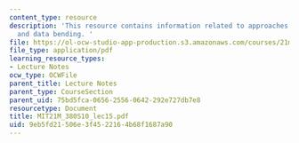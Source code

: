 ```yaml
---
content_type: resource
description: 'This resource contains information related to approaches: mapping, sonification,
  and data bending. '
file: https://ol-ocw-studio-app-production.s3.amazonaws.com/courses/21m-380-music-and-technology-algorithmic-and-generative-music-spring-2010/9eb5fd21506e3f4522164b68f1687a90_MIT21M_380S10_lec15.pdf
file_type: application/pdf
learning_resource_types:
- Lecture Notes
ocw_type: OCWFile
parent_title: Lecture Notes
parent_type: CourseSection
parent_uid: 75bd5fca-0656-2556-0642-292e727db7e8
resourcetype: Document
title: MIT21M_380S10_lec15.pdf
uid: 9eb5fd21-506e-3f45-2216-4b68f1687a90
---
```

